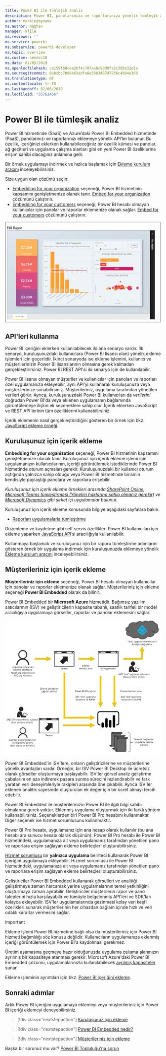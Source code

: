 ```yaml
---
title: Power BI ile tümleşik analiz
description: Power BI, panolarınıza ve raporlarınıza yönelik tümleşik analizi uygulamalara eklemek için API’ler sunar. Tümleşik analiz yazılımlarını, tümleşik analiz araçlarını veya tümleşik iş zekası araçlarını kullanarak hem PaaS ortamında hem de SaaS ortamında Power BI ile ekleme hakkında daha fazla bilgi edinin.
author: markingmyname
ms.author: maghan
manager: kfile
ms.reviewer: ''
ms.service: powerbi
ms.subservice: powerbi-developer
ms.topic: overview
ms.custom: seodec18
ms.date: 02/05/2019
ms.openlocfilehash: ca159fb8cea26f4c707aabc99d9fa2c308a32e1a
ms.sourcegitcommit: 0abcbc7898463adfa6e50b348747256c4b94e360
ms.translationtype: HT
ms.contentlocale: tr-TR
ms.lasthandoff: 02/06/2019
ms.locfileid: "55762456"
---
```

# <a name="embedded-analytics-with-power-bi"></a>Power BI ile tümleşik analiz

Power BI hizmetinde (SaaS) ve Azure’daki Power BI Embedded hizmetinde (PaaS), panolarınızı ve raporlarınızı eklemeye yönelik API’ler bulunur. Bu özellik, içeriğinizi eklerken kullanabileceğiniz bir özellik kümesi ve panolar, ağ geçitleri ve uygulama çalışma alanları gibi en yeni Power BI özeliklerine erişim sahibi olacağınız anlamına gelir.

Bir örnek uygulamayı indirmek ve hızlıca başlamak için [Ekleme kurulum aracını](https://aka.ms/embedsetup) inceleyebilirsiniz.

Size uygun olan çözümü seçin:

* [Embedding for your organization](embedding.md#embedding-for-your-organization) seçeneği, Power BI hizmetinin kapsamını genişletmenize olanak tanır. [Embed for your organization](https://aka.ms/embedsetup/UserOwnsData) çözümünü çalıştırın.
* [Embedding for your customers](embedding.md#embedding-for-your-customers) seçeneği, Power BI hesabı olmayan kullanıcılar için panolar ve raporlar eklemenize olanak sağlar. [Embed for your customers](https://aka.ms/embedsetup/AppOwnsData) çözümünü çalıştırın.

![PBIE örneği](media/what-can-you-do/what-can-you-do-02.png)

## <a name="using-apis"></a>API'leri kullanma

Power BI içeriğini eklerken kullanılabilecek iki ana senaryo vardır. İlk senaryo, kuruluşunuzdaki kullanıcılara (Power BI lisansı olan) yönelik ekleme işlemleri için geçerlidir. İkinci senaryoda ise ekleme işlemini, kullanıcı ve müşterilerinizin Power BI lisanslarının olmasına gerek kalmadan gerçekleştirirsiniz. Power BI REST API'si iki senaryo için de kullanılabilir.

Power BI lisansı olmayan müşteriler ve kullanıcılar için panoları ve raporları özel uygulamanıza ekleyebilir, aynı API'yi kullanarak kuruluşunuza veya müşterilerinize sunabilirsiniz. Müşterileriniz, uygulama tarafından yönetilen verileri görür. Ayrıca, kuruluşunuzdaki Power BI kullanıcıları da *verilerini* doğrudan Power BI'da veya eklenen uygulamanın bağlamında görüntülemeye ilişkin ek seçeneklere sahip olur. İçerik eklerken JavaScript ve REST API'lerinin tüm özelliklerini kullanabilirsiniz.

İçerik eklemenin nasıl gerçekleştirildiğini gösteren bir örnek için bkz. [JavaScript ekleme örneği](https://microsoft.github.io/PowerBI-JavaScript/demo/).

## <a name="embedding-for-your-organization"></a>Kuruluşunuz için içerik ekleme

**Embedding for your organization** seçeneği, Power BI hizmetinin kapsamını genişletmenize olanak tanır. Kuruluşunuz için içerik ekleme işlemi için uygulamanızın kullanıcılarının, içeriği görüntülemek istediklerinde Power BI hizmetinde oturum açmaları gerekir. Kuruluşunuzdaki bir kullanıcı oturum açtığında yalnızca sahip olduğu veya Power BI hizmetinde birisinin kendisiyle paylaştığı panolara ve raporlara erişebilir.

*Kuruluşunuz için içerik ekleme örnekleri arasında [SharePoint Online](https://powerbi.microsoft.com/blog/integrate-power-bi-reports-in-sharepoint-online/), [Microsoft Teams tümleştirmesi (Yönetici haklarına sahip olmanız gerekir)](https://powerbi.microsoft.com/blog/power-bi-teams-up-with-microsoft-teams/) ve [Microsoft Dynamics](https://docs.microsoft.com/dynamics365/customer-engagement/basics/add-edit-power-bi-visualizations-dashboard) gibi şirket içi uygulamalar bulunur.*

Kuruluşunuz için içerik ekleme konusunda bilgiye aşağıdaki sayfalara bakın:

* [Raporları uygulamalarla tümleştirme](embed-sample-for-your-organization.md)

Düzenleme ve kaydetme gibi self servis özellikleri Power BI kullanıcıları için ekleme yaparken [JavaScript API](https://github.com/Microsoft/PowerBI-JavaScript)’si aracılığıyla kullanılabilir.

Kullanmaya başlamak ve kuruluşunuz için bir raporu tümleştirme adımlarını gösteren örnek bir uygulama indirmek için kuruluşunuzda eklemeye yönelik [Ekleme kurulum aracını](https://aka.ms/embedsetup/UserOwnsData) inceleyebilirsiniz.

## <a name="embedding-for-your-customers"></a>Müşterileriniz için içerik ekleme

**Müşterileriniz için ekleme** seçeneği, Power BI hesabı olmayan kullanıcılar için panolar ve raporlar eklemenize olanak sağlar. Müşterileriniz için ekleme seçeneği **Power BI Embedded** olarak da bilinir.

[Power BI Embedded](azure-pbie-what-is-power-bi-embedded.md) bir **Microsoft Azure** hizmetidir. Bağımsız yazılım satıcılarının (ISV) ve geliştiricilerin kapasite tabanlı, saatlik tarifeli bir model aracılığıyla uygulamaya görseller, raporlar ve panolar eklemesini sağlar.

![Müşterileriniz için içerik ekleme akışı](media/embedding/powerbi-embed-flow.png)

Power BI Embedded'in ISV'lere, onların geliştiricilerine ve müşterilerine yönelik avantajları vardır. Örneğin, bir ISV Power BI Desktop ile ücretsiz olarak görseller oluşturmaya başlayabilir. ISV'ler görsel analiz geliştirme çabalarını en aza indirerek pazara sunma sürecini hızlandırabilir ve fark yaratan veri deneyimleriyle rakipleri arasında öne çıkabilir. Ayrıca ISV'ler eklenen analitik sayesinde oluşturulan ek değer için bir ücret almayı tercih edebilir.

Power BI Embedded ile müşterilerinizin Power BI ile ilgili bilgi sahibi olmalarına gerek yoktur. Eklenmiş uygulama oluşturmak için iki farklı yöntem kullanabilirsiniz. Seçeneklerden biri Power BI Pro hesabını kullanmaktır. Diğer seçenek ise hizmet sorumlusunu kullanmaktır. 

Power BI Pro hesabı, uygulamanız için ana hesap olarak kullanılır (bu ana hesabı ara sunucu hesabı olarak düşünün). Power BI Pro hesabı ile Power BI hizmetindeki, uygulamanıza ait veya uygulamanız tarafından yönetilen pano ve raporlara erişim sağlayan ekleme belirteçleri oluşturabilirsiniz.

[Hizmet sorumlusu](embed-service-principal.md) bir **yalnızca uygulama** belirteci kullanarak Power BI içeriğini uygulamaya ekleyebilir. Hizmet sorumlusu ile Power BI hizmetindeki, uygulamanıza ait veya uygulamanız tarafından yönetilen pano ve raporlara erişim sağlayan ekleme belirteçleri oluşturabilirsiniz.

Geliştiriciler Power BI Embedded kullanarak görselleri ve analitiği geliştirmeye zaman harcamak yerine uygulamalarının temel yetkinliğini oluşturmaya zaman ayırabilir. Geliştiriciler müşterilerin rapor ve pano taleplerini hızla karşılayabilir ve tümüyle belgelenmiş API'leri ve SDK'ları kolayca ekleyebilir. ISV'ler uygulamalarında gezinmesi kolay veri keşfi özellikleri sunarak müşterilerinin her cihazdan bağlam içinde hızlı ve veri odaklı kararlar vermesini sağlar.

> [!IMPORTANT]
> Ekleme işlemi Power BI hizmetine bağlı olsa da müşterileriniz için Power BI hizmeti bağımlılığı söz konusu değildir. Kullanıcıların uygulamanıza eklenmiş içeriği görüntülemek için Power BI'a kaydolması gerekmez.

Üretim aşamasına geçmeye hazır olduğunuzda uygulama çalışma alanınızın ayrılmış bir kapasiteye atanması gerekir. Microsoft Azure'daki Power BI Embedded çözümü, uygulamalarınızla kullanılabilecek [ayrılmış kapasiteler](azure-pbie-create-capacity.md) sunar.

Ekleme işleminin ayrıntıları için bkz. [Power BI içeriğini ekleme](embed-sample-for-customers.md).

## <a name="next-steps"></a>Sonraki adımlar

Artık Power BI içeriğini uygulamaya eklemeyi veya müşterileriniz için Power BI içeriği eklemeyi deneyebilirsiniz.

> [!div class="nextstepaction"]
> [Kuruluşunuz için ekleme](embed-sample-for-your-organization.md)

> [!div class="nextstepaction"]
> [Power BI Embedded nedir?](azure-pbie-what-is-power-bi-embedded.md)

> [!div class="nextstepaction"]
>[Müşterileriniz için ekleme](embed-sample-for-customers.md)

Başka bir sorunuz mu var? [Power BI Topluluğu'na sorun](http://community.powerbi.com/)